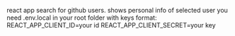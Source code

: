 react app
search for github users.
shows personal info of selected user
you need .env.local in your root folder with keys
format:
REACT_APP_CLIENT_ID=your id
REACT_APP_CLIENT_SECRET=your key
